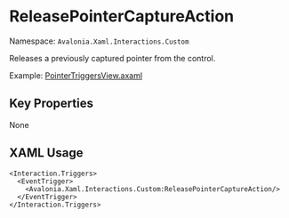 # ReleasePointerCaptureAction

Namespace: `Avalonia.Xaml.Interactions.Custom`

Releases a previously captured pointer from the control.

Example: [PointerTriggersView.axaml](samples/BehaviorsTestApplication/Views/Pages/PointerTriggersView.axaml)

## Key Properties
None

## XAML Usage
```xaml
<Interaction.Triggers>
  <EventTrigger>
    <Avalonia.Xaml.Interactions.Custom:ReleasePointerCaptureAction/>
  </EventTrigger>
</Interaction.Triggers>
```
